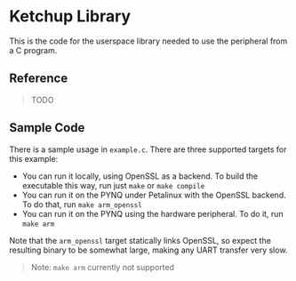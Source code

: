 # Ketchup Library

This is the code for the userspace library needed to use the peripheral from a C program.

## Reference

> TODO

## Sample Code

There is a sample usage in `example.c`. There are three supported targets for this example:
- You can run it locally, using OpenSSL as a backend. To build the executable this way, run just `make` or `make compile`
- You can run it on the PYNQ under Petalinux with the OpenSSL backend. To do that, run `make arm_openssl`
- You can run it on the PYNQ using the hardware peripheral. To do it, run `make arm`

Note that the `arm_openssl` target statically links OpenSSL, so expect the resulting binary to be somewhat large, making any UART transfer very slow.

> Note: `make arm` currently not supported
